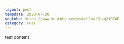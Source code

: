 ```yaml
---
layout: post
tempdate: 2020-07-20
youtube: https://www.youtube.com/watch?v=r9Hvg210ZAE
category: Fuel
---
```

test content